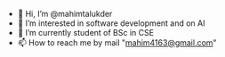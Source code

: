- 👋 Hi, I’m @mahimtalukder
- 👀 I’m interested in software development and on AI
- 🌱 I’m currently student of BSc in CSE
- 📫 How to reach me by mail "mahim4163@gmail.com"

<!---
mahimtalukder/mahimtalukder is a ✨ special ✨ repository because its `README.md` (this file) appears on your GitHub profile.
You can click the Preview link to take a look at your changes.
--->
